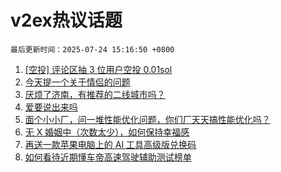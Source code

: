 # v2ex热议话题

`最后更新时间：2025-07-24 15:16:50 +0800`

1. [[空投] 评论区抽 3 位用户空投 0.01sol](https://www.v2ex.com/t/1147332)
1. [今天提一个关于情侣的问题](https://www.v2ex.com/t/1147151)
1. [厌烦了济南，有推荐的二线城市吗？](https://www.v2ex.com/t/1147166)
1. [爱要说出来吗](https://www.v2ex.com/t/1147275)
1. [面个小小厂，问一堆性能优化问题，你们厂天天搞性能优化吗？](https://www.v2ex.com/t/1147242)
1. [无 X 婚姻中（次数太少），如何保持幸福感](https://www.v2ex.com/t/1147294)
1. [再送一款苹果电脑上的 AI 工具高级版兑换码](https://www.v2ex.com/t/1147289)
1. [如何看待近期懂车帝高速驾驶辅助测试榜单](https://www.v2ex.com/t/1147320)

